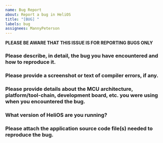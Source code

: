 ```yaml
---
name: Bug Report
about: Report a bug in HeliOS
title: "[BUG] "
labels: bug
assignees: MannyPeterson
---
```


**PLEASE BE AWARE THAT THIS ISSUE IS FOR REPORTING BUGS ONLY**

### Please describe, in detail, the bug you have encountered **and** how to reproduce it.



### Please provide a screenshot or text of compiler errors, if any.



### Please provide details about the MCU architecture, platform/tool-chain, development board, etc. you were using when you encountered the bug.



### What version of HeliOS are you running?



### Please attach the application source code file(s) needed to reproduce the bug.



